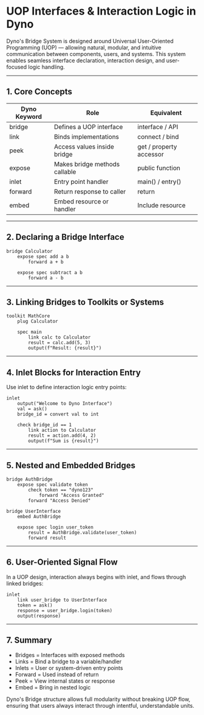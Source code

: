 # UOP Interfaces & Interaction Logic in Dyno

Dyno's Bridge System is designed around Universal User-Oriented Programming (UOP) — allowing natural, modular, and intuitive communication between components, users, and systems. This system enables seamless interface declaration, interaction design, and user-focused logic handling.

---

## 1. Core Concepts

| Dyno Keyword | Role                     | Equivalent           |
|--------------|--------------------------|---------------------|
| bridge       | Defines a UOP interface  | interface / API     |
| link         | Binds implementations    | connect / bind      |
| peek         | Access values inside bridge | get / property accessor |
| expose       | Makes bridge methods callable | public function  |
| inlet        | Entry point handler      | main() / entry()    |
| forward      | Return response to caller | return             |
| embed        | Embed resource or handler | Include resource    |

---

## 2. Declaring a Bridge Interface

```plaintext
bridge Calculator
    expose spec add a b
        forward a + b

    expose spec subtract a b
        forward a - b
```

---

## 3. Linking Bridges to Toolkits or Systems

```plaintext
toolkit MathCore
    plug Calculator

    spec main
        link calc to Calculator
        result = calc.add(5, 3)
        output(f"Result: {result}")
```

---

## 4. Inlet Blocks for Interaction Entry

Use inlet to define interaction logic entry points:

```plaintext
inlet
    output("Welcome to Dyno Interface")
    val = ask()
    bridge_id = convert val to int

    check bridge_id == 1
        link action to Calculator
        result = action.add(4, 2)
        output(f"Sum is {result}")
```

---

## 5. Nested and Embedded Bridges

```plaintext
bridge AuthBridge
    expose spec validate token
        check token == "dyno123"
            forward "Access Granted"
        forward "Access Denied"

bridge UserInterface
    embed AuthBridge

    expose spec login user_token
        result = AuthBridge.validate(user_token)
        forward result
```

---

## 6. User-Oriented Signal Flow

In a UOP design, interaction always begins with inlet, and flows through linked bridges:

```plaintext
inlet
    link user_bridge to UserInterface
    token = ask()
    response = user_bridge.login(token)
    output(response)
```

---

## 7. Summary

- Bridges = Interfaces with exposed methods
- Links = Bind a bridge to a variable/handler
- Inlets = User or system-driven entry points
- Forward = Used instead of return
- Peek = View internal states or response
- Embed = Bring in nested logic

Dyno's Bridge structure allows full modularity without breaking UOP flow, ensuring that users always interact through intentful, understandable units.
